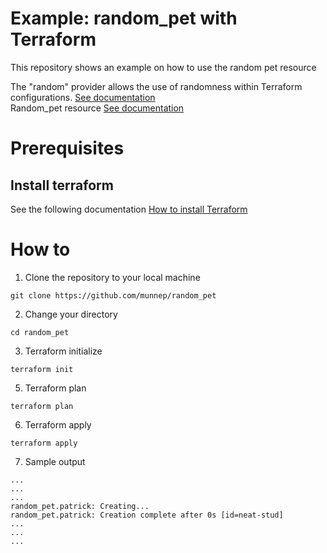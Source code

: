 # Example: random_pet with Terraform

This repository shows an example on how to use the random pet resource 

The "random" provider allows the use of randomness within Terraform configurations. [See documentation](https://registry.terraform.io/providers/hashicorp/random/latest/docs)   
Random_pet resource [See documentation](https://registry.terraform.io/providers/hashicorp/random/latest/docs/resources/pet) 


# Prerequisites

## Install terraform  
See the following documentation [How to install Terraform](https://learn.hashicorp.com/tutorials/terraform/install-cli)

# How to

1. Clone the repository to your local machine
```
git clone https://github.com/munnep/random_pet
```
2. Change your directory
```
cd random_pet
```
3. Terraform initialize
```
terraform init
```
5. Terraform plan
```
terraform plan
```
6. Terraform apply
```
terraform apply
```
7. Sample output
```
...
...
...
random_pet.patrick: Creating...
random_pet.patrick: Creation complete after 0s [id=neat-stud]
...
...
...
```
